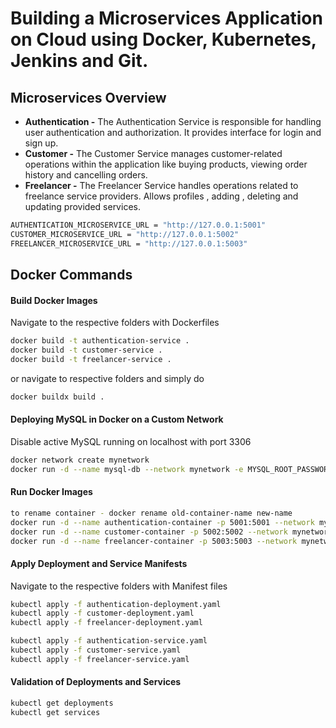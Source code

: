 # Building a Microservices Application on Cloud using Docker, Kubernetes, Jenkins and Git.

## Microservices Overview

- **Authentication -** The Authentication Service is responsible for handling user authentication and authorization. It provides interface for login and sign up.
- **Customer -** The Customer Service manages customer-related operations within the application like buying products, viewing order history and cancelling orders.
- **Freelancer -** The Freelancer Service handles operations related to freelance service providers. Allows profiles , adding , deleting and updating provided services.

```bash
AUTHENTICATION_MICROSERVICE_URL = "http://127.0.0.1:5001"
CUSTOMER_MICROSERVICE_URL = "http://127.0.0.1:5002"
FREELANCER_MICROSERVICE_URL = "http://127.0.0.1:5003"
```


## Docker Commands

#### Build Docker Images
Navigate to the respective folders with Dockerfiles
```bash
docker build -t authentication-service .
docker build -t customer-service .
docker build -t freelancer-service .
```
or navigate to respective folders and simply do 
```bash 
docker buildx build .
```

#### Deploying MySQL in Docker on a Custom Network
Disable active MySQL running on localhost with port 3306
```bash
docker network create mynetwork
docker run -d --name mysql-db --network mynetwork -e MYSQL_ROOT_PASSWORD="password" -e MYSQL_DATABASE=274_294_306 -p 3306:3306 mysql:latest
```

#### Run Docker Images
```bash
to rename container - docker rename old-container-name new-name
docker run -d --name authentication-container -p 5001:5001 --network mynetwork authentication-service
docker run -d --name customer-container -p 5002:5002 --network mynetwork customer-service
docker run -d --name freelancer-container -p 5003:5003 --network mynetwork freelancer-service
```

#### Apply Deployment and Service Manifests
Navigate to the respective folders with Manifest files
```bash
kubectl apply -f authentication-deployment.yaml
kubectl apply -f customer-deployment.yaml
kubectl apply -f freelancer-deployment.yaml
```
```bash
kubectl apply -f authentication-service.yaml
kubectl apply -f customer-service.yaml
kubectl apply -f freelancer-service.yaml
```

#### Validation of Deployments and Services
```bash
kubectl get deployments
kubectl get services
```
